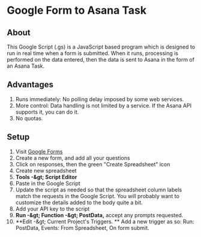 # Google Form to Asana Task

## About

This Google Script (.gs) is a JavaScript based program which is designed to run in real time when a form is submitted.  When it runs, processing is performed on the data entered, then the data is sent to Asana in the form of an Asana Task.

## Advantages

1. Runs immediately: No polling delay imposed by some web services.
2. More control: Data handling is not limited by a service.  If the Asana API supports it, you can do it.
3. No quotas.

## Setup

1. Visit [Google Forms](https://docs.google.com/forms/u/0/)
2. Create a new form, and add all your questions
3. Click on responses, then the green &quot;Create Spreadsheet&quot; icon
4. Create new spreadsheet
5. **Tools -\&gt; Script Editor**
6. Paste in the Google Script
7. Update the script as needed so that the spreadsheet column labels match the requests in the Google Script.  You will probably want to customize the details added to the body quite a bit.
8. Add your API key to the script
9. **Run -\&gt; Function -\&gt; PostData,** accept any prompts requested.
10. **Edit -\&gt; Current Project&#39;s Triggers.  ** Add a new trigger as so:
Run: PostData, Events: From Spreadsheet, On form submit.

